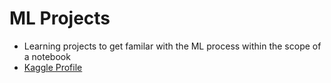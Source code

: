 # ML Projects
- Learning projects to get familar with the ML process within the scope of a notebook
- [Kaggle Profile](https://www.kaggle.com/jairusmartinez)
